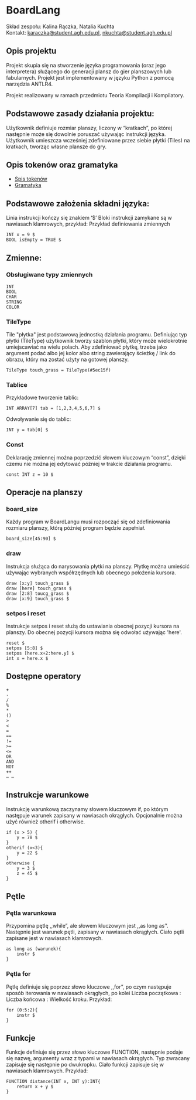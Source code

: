 # BoardLang

Skład zespołu: Kalina Rączka, Natalia Kuchta <br>
Kontakt: karaczka@student.agh.edu.pl, nkuchta@student.agh.edu.pl

## Opis projektu

Projekt skupia się na stworzenie języka programowania (oraz jego interpretera) służącego do generacji plansz do gier planszowych lub fabularnych. Projekt jest implementowany w języku Python z pomocą narzędzia ANTLR4.

Projekt realizowany w ramach przedmiotu Teoria Kompilacji i Kompilatory.

## Podstawowe zasady działania projektu:
Użytkownik definiuje rozmiar planszy, liczony w “kratkach”, po której następnie może się dowolnie poruszać używając instrukcji języka.
Użytkownik umieszcza wcześniej zdefiniowane przez siebie płytki (Tiles) na kratkach, tworząc własne plansze do gry.

## Opis tokenów oraz gramatyka
 - [Spis tokenów](https://github.com/nkucht4/BoardLang/blob/main/antlr/l_BoardLang.g4)
 - [Gramatyka](https://github.com/nkucht4/BoardLang/blob/main/antlr/p_BoardLang.g4)

## Podstawowe założenia składni języka:
Linia instrukcji kończy się znakiem ‘$’
Bloki instrukcji zamykane są w nawiasach klamrowych, przykład:
Przykład definiowania zmiennych
```
INT x = 9 $
BOOL isEmpty = TRUE $
```

## Zmienne:
### Obsługiwane typy zmiennych

```
INT
BOOL
CHAR
STRING
COLOR
```

### TileType
Tile "płytka" jest podstawową jednostką działania programu. Definiując typ płytki (TileType) użytkownik tworzy szablon płytki, który może wielokrotnie umiejscawiać na wielu polach. Aby zdefiniować płytkę, trzeba jako argument podać albo jej kolor albo string zawierający ścieżkę / link do obrazu, który ma zostać użyty na gotowej planszy.

```
TileType touch_grass = TileType(#5ec15f)
```


### Tablice
Przykładowe tworzenie tablic:
```
INT ARRAY[7] tab = [1,2,3,4,5,6,7] $
```
Odwoływanie się do tablic:
```
INT y = tab[0] $
```
### Const
Deklarację zmiennej można poprzedzić słowem kluczowym “const”, dzięki czemu nie można jej edytować później w trakcie działania programu.
```
const INT z = 10 $
```

## Operacje na planszy

### board_size
Każdy program w BoardLangu musi rozpocząć się od zdefiniowania rozmiaru planszy, którą póżniej program będzie zapełniał.
```
board_size[45:90] $
```

### draw
Instrukcja służąca do narysowania płytki na planszy. Płytkę można umieścić używając wybranych współrzędnych lub obecnego położenia kursora.
```
draw [x:y] touch_grass $
draw [here] touch_grass $
draw [2:8] toucg_grass $
draw [x:9] touch_grass $
```

### setpos i reset
Instrukcje setpos i reset służą do ustawiania obecnej pozycji kursora na planszy. Do obecnej pozycji kursora można się odwołać używając 'here'.
```
reset $
setpos [5:8] $
setpos [here.x+2:here.y] $
int x = here.x $

```

## Dostępne operatory

```
+
-
/
%
*
()
>
<
=
==
!=
>=
<=
OR
AND
NOT
++
– –
```

## Instrukcje warunkowe
Instrukcję warunkową zaczynamy słowem kluczowym if, po którym następuje warunek zapisany w nawiasach okrągłych. Opcjonalnie można użyć również otherif i otherwise.

```
if (x > 5) {
	y = 78 $
}
otherif (x<3){
	y = 22 $
}
otherwise {
	y = 3 $
	z = 45 $
}
```


## Pętle

### Pętla warunkowa

Przypomina pętlę ,,while”, ale słowem kluczowym jest ,,as long as’’. Następnie jest warunek pętli, zapisany w nawiasach okrągłych. Ciało pętli zapisane jest w nawiasach klamrowych.

```
as long as (warunek){
	instr $
}
```

### Pętla for

Pętlę definiuje się poprzez słowo kluczowe ,,for”, po czym następuje sposób iterowania w nawiasach okrągłych, po kolei Liczba początkowa : Liczba końcowa : Wielkość kroku. Przykład:

```
for (0:5:2){
	instr $ 
}
```

## Funkcje 

Funkcje definiuje się przez słowo kluczowe FUNCTION, następnie podaje się nazwę, argumenty wraz z typami w nawiasach okrągłych. Typ zwracany zapisuje się następnie po dwukropku. Ciało funkcji zapisuje się w nawiasach klamrowych. Przykład:
```
FUNCTION distance(INT x, INT y):INT{
	return x + y $ 
}
```
